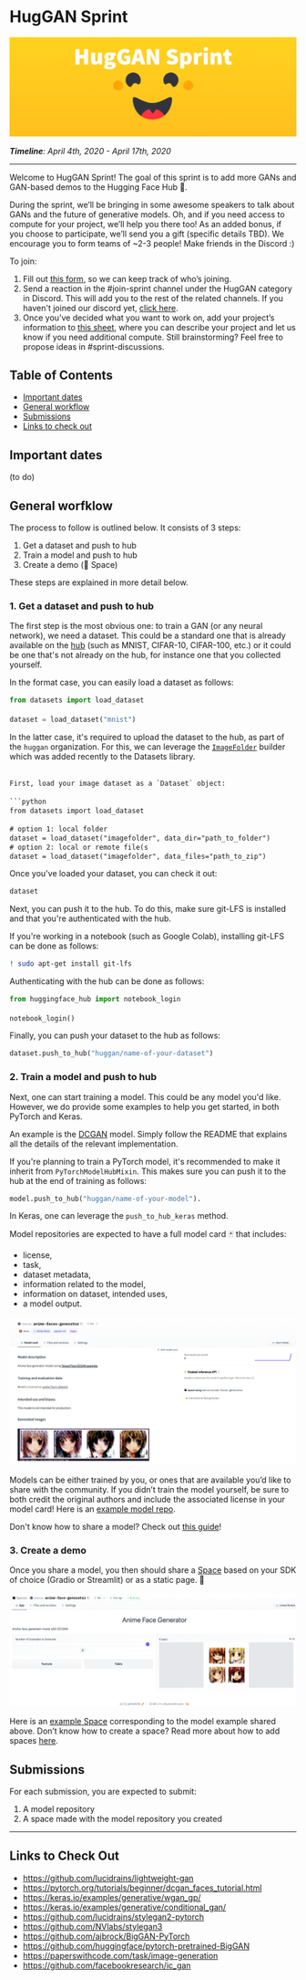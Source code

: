# HugGAN Sprint

![Banner](assets/huggan_banner.png?raw=true "Banner")

_**Timeline**: April 4th, 2020 - April 17th, 2020_

---

Welcome to HugGAN Sprint! The goal of this sprint is to add more GANs and GAN-based demos to the Hugging Face Hub 🤗.

During the sprint, we’ll be bringing in some awesome speakers to talk about GANs and the future of generative models. Oh, and if you need access to compute for your project, we’ll help you there too! As an added bonus, if you choose to participate, we’ll send you a gift (specific details TBD). We encourage you to form teams of ~2-3 people! Make friends in the Discord :)

To join:

1. Fill out [this form](https://forms.gle/goq41UgzsvuKKTFFA), so we can keep track of who’s joining.
2. Send a reaction in the #join-sprint channel under the HugGAN category in Discord. This will add you to the rest of the related channels. If you haven't joined our discord yet, [click here](discord.gg/H3bUrDPTfS).
3. Once you’ve decided what you want to work on, add your project’s information to [this sheet](https://docs.google.com/spreadsheets/d/1aAHqOOk2SOw4j6mrJLkLT6ZyKyLDOvGF5D9tuUqnoG8/edit#gid=0), where you can describe your project and let us know if you need additional compute. Still brainstorming? Feel free to propose ideas in #sprint-discussions.

## Table of Contents

- [Important dates](##important-dates)
- [General workflow](#how-to-install-relevant-libraries)
- [Submissions](##submissions)
- [Links to check out](##links-to-check-out)

## Important dates

(to do)

## General worfklow

The process to follow is outlined below. It consists of 3 steps:

1. Get a dataset and push to hub
2. Train a model and push to hub
3. Create a demo (🤗 Space)

These steps are explained in more detail below.

### 1. Get a dataset and push to hub

The first step is the most obvious one: to train a GAN (or any neural network), we need a dataset. This could be a standard one that is already available on the [hub](hf.co) (such as MNIST, CIFAR-10, CIFAR-100, etc.) or it could be one that's not already on the hub, for instance one that you collected yourself.

In the format case, you can easily load a dataset as follows:


```python
from datasets import load_dataset

dataset = load_dataset("mnist")
```

In the latter case, it's required to upload the dataset to the hub, as part of the `huggan` organization. For this, we can leverage the [`ImageFolder`](https://huggingface.co/docs/datasets/v2.0.0/en/image_process#imagefolder) builder which was added recently to the Datasets library. 
```

First, load your image dataset as a `Dataset` object:

```python
from datasets import load_dataset

# option 1: local folder
dataset = load_dataset("imagefolder", data_dir="path_to_folder")
# option 2: local or remote file(s
dataset = load_dataset("imagefolder", data_files="path_to_zip")
```

Once you've loaded your dataset, you can check it out:

```python
dataset
```

Next, you can push it to the hub. To do this, make sure git-LFS is installed and that you're authenticated with the hub. 

If you're working in a notebook (such as Google Colab), installing git-LFS can be done as follows:

```bash
! sudo apt-get install git-lfs
```

Authenticating with the hub can be done as follows:

```python
from huggingface_hub import notebook_login

notebook_login()
```

Finally, you can push your dataset to the hub as follows:

```python
dataset.push_to_hub("huggan/name-of-your-dataset")
```

### 2. Train a model and push to hub

Next, one can start training a model. This could be any model you'd like. However, we do provide some examples to help you get started, in both PyTorch and Keras.

An example is the [DCGAN]() model. Simply follow the README that explains all the details of the relevant implementation.

If you're planning to train a PyTorch model, it's recommended to make it inherit from `PyTorchModelHubMixin`. This makes sure you can push it to the hub at the end of training as follows:

```python
model.push_to_hub("huggan/name-of-your-model").
```

In Keras, one can leverage the `push_to_hub_keras` method.

Model repositories are expected to have a full model card 🃏 that includes:
- license,
- task,
- dataset metadata,
- information related to the model,
- information on dataset, intended uses,
- a model output.

![Alt text](assets/example_model.png?raw=true "Title")

Models can be either trained by you, or ones that are available you’d like to share with the community. If you didn’t train the model yourself, be sure to both credit the original authors and include the associated license in your model card! Here is an [example model repo](https://huggingface.co/merve/anime-faces-generator).

Don't know how to share a model? Check out [this guide](https://huggingface.co/docs/hub/adding-a-model#adding-your-model-to-the-hugging-face-hub)!

### 3. Create a demo

Once you share a model, you then should share a [Space](https://huggingface.co/spaces) based on your SDK of choice (Gradio or Streamlit) or as a static page. 🌌

![Alt text](assets/example_space.png?raw=true "Title")

Here is an [example Space](https://huggingface.co/spaces/merve/anime-face-generator) corresponding to the model example shared above. Don’t know how to create a space? Read more about how to add spaces [here](https://huggingface.co/docs/hub/spaces).

## Submissions

For each submission, you are expected to submit:

1. A model repository
2. A space made with the model repository you created

---

## Links to Check Out

- https://github.com/lucidrains/lightweight-gan
- https://pytorch.org/tutorials/beginner/dcgan_faces_tutorial.html
- https://keras.io/examples/generative/wgan_gp/
- https://keras.io/examples/generative/conditional_gan/
- https://github.com/lucidrains/stylegan2-pytorch
- https://github.com/NVlabs/stylegan3
- https://github.com/ajbrock/BigGAN-PyTorch
- https://github.com/huggingface/pytorch-pretrained-BigGAN
- https://paperswithcode.com/task/image-generation
- https://github.com/facebookresearch/ic_gan
